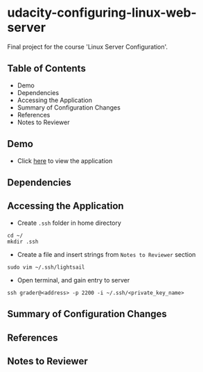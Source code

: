 # udacity-configuring-linux-web-server
Final project for the course 'Linux Server Configuration'.

## Table of Contents
- Demo
- Dependencies
- Accessing the Application
- Summary of Configuration Changes
- References 
- Notes to Reviewer

## Demo
- Click [here]('http://testtestest.com') to view the application

## Dependencies

## Accessing the Application

- Create `.ssh` folder in home directory
```
cd ~/
mkdir .ssh
```

- Create a file and insert strings from `Notes to Reviewer` section
```
sudo vim ~/.ssh/lightsail
```

- Open terminal, and gain entry to server
```
ssh grader@<address> -p 2200 -i ~/.ssh/<private_key_name>
```

## Summary of Configuration Changes

## References

## Notes to Reviewer


